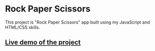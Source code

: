 # Rock Paper Scissors

This project is "Rock Paper Scissors" app built using my JavaScript and HTML/CSS skills.

## [Live demo of the project](https://stefank-29.github.io/RockPaperScissors/)

